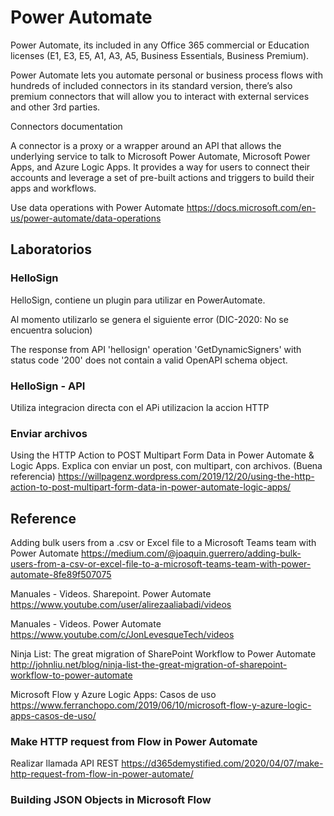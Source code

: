 # Power Automate

Power Automate, its included in any Office 365 commercial or Education licenses (E1, E3, E5, A1, A3, A5, Business Essentials, Business Premium).

Power Automate lets you automate personal or business process flows with hundreds of included connectors in its standard version, there’s also premium connectors that will allow you to interact with external services and other 3rd parties.
 
Connectors documentation

A connector is a proxy or a wrapper around an API that allows the underlying service to talk to Microsoft Power Automate, Microsoft Power Apps, and Azure Logic Apps. It provides a way for users to connect their accounts and leverage a set of pre-built actions and triggers to build their apps and workflows.


Use data operations with Power Automate
https://docs.microsoft.com/en-us/power-automate/data-operations


## Laboratorios

### HelloSign

HelloSign, contiene un plugin para utilizar en PowerAutomate.

Al momento utilizarlo se genera el siguiente error (DIC-2020: No se encuentra solucion)

The response from API 'hellosign' operation 'GetDynamicSigners' with status code '200' does not contain a valid OpenAPI schema object.

### HelloSign - API

Utiliza integracion directa con el APi utilizacion la accion HTTP


### Enviar archivos

Using the HTTP Action to POST Multipart Form Data in Power Automate & Logic Apps.
Explica con enviar un post, con multipart, con archivos. (Buena referencia)
https://willpagenz.wordpress.com/2019/12/20/using-the-http-action-to-post-multipart-form-data-in-power-automate-logic-apps/



## Reference


Adding bulk users from a .csv or Excel file to a Microsoft Teams team with Power Automate
https://medium.com/@joaquin.guerrero/adding-bulk-users-from-a-csv-or-excel-file-to-a-microsoft-teams-team-with-power-automate-8fe89f507075


Manuales - Videos. Sharepoint. Power Automate
https://www.youtube.com/user/alirezaaliabadi/videos

Manuales - Videos.  Power Automate
https://www.youtube.com/c/JonLevesqueTech/videos


Ninja List: The great migration of SharePoint Workflow to Power Automate
http://johnliu.net/blog/ninja-list-the-great-migration-of-sharepoint-workflow-to-power-automate

Microsoft Flow y Azure Logic Apps: Casos de uso 
https://www.ferranchopo.com/2019/06/10/microsoft-flow-y-azure-logic-apps-casos-de-uso/


### Make HTTP request from Flow in Power Automate

Realizar llamada API REST
https://d365demystified.com/2020/04/07/make-http-request-from-flow-in-power-automate/


### Building JSON Objects in Microsoft Flow

